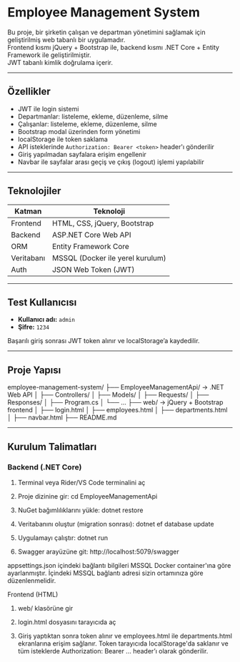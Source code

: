 # Employee Management System

Bu proje, bir şirketin çalışan ve departman yönetimini sağlamak için geliştirilmiş web tabanlı bir uygulamadır.  
Frontend kısmı jQuery + Bootstrap ile, backend kısmı .NET Core + Entity Framework ile geliştirilmiştir.  
JWT tabanlı kimlik doğrulama içerir.

---

## Özellikler

- JWT ile login sistemi
- Departmanlar: listeleme, ekleme, düzenleme, silme
- Çalışanlar: listeleme, ekleme, düzenleme, silme
- Bootstrap modal üzerinden form yönetimi
- localStorage ile token saklama
- API isteklerinde `Authorization: Bearer <token>` header'ı gönderilir
- Giriş yapılmadan sayfalara erişim engellenir
- Navbar ile sayfalar arası geçiş ve çıkış (logout) işlemi yapılabilir

---

## Teknolojiler

| Katman     | Teknoloji                         |
|------------|-----------------------------------|
| Frontend   | HTML, CSS, jQuery, Bootstrap      |
| Backend    | ASP.NET Core Web API     |
| ORM        | Entity Framework Core             |
| Veritabanı | MSSQL (Docker ile yerel kurulum)  |
| Auth       | JSON Web Token (JWT)              |

---

## Test Kullanıcısı

- **Kullanıcı adı:** `admin`
- **Şifre:** `1234`

Başarılı giriş sonrası JWT token alınır ve localStorage’a kaydedilir.

---

## Proje Yapısı

employee-management-system/
├── EmployeeManagementApi/ → .NET Web API
│ ├── Controllers/
│ ├── Models/
│ ├── Requests/
│ ├── Responses/
│ ├── Program.cs
│ └── ...
├── web/ → jQuery + Bootstrap frontend
│ ├── login.html
│ ├── employees.html
│ ├── departments.html
│ ├── navbar.html
├── README.md


---

## Kurulum Talimatları

### Backend (.NET Core)

1. Terminal veya Rider/VS Code terminalini aç

2. Proje dizinine gir: cd EmployeeManagementApi

3. NuGet bağımlılıklarını yükle: dotnet restore

4. Veritabanını oluştur (migration sonrası): dotnet ef database update

5. Uygulamayı çalıştır: dotnet run

6. Swagger arayüzüne git: http://localhost:5079/swagger

appsettings.json içindeki bağlantı bilgileri MSSQL Docker container'ına göre ayarlanmıştır. İçindeki MSSQL bağlantı adresi sizin ortamınıza göre düzenlenmelidir.

Frontend (HTML)
1. web/ klasörüne gir

2. login.html dosyasını tarayıcıda aç

3. Giriş yaptıktan sonra token alınır ve employees.html ile departments.html ekranlarına erişim sağlanır. Token tarayıcıda localStorage'da saklanır ve tüm isteklerde Authorization: Bearer ... header’ı olarak gönderilir.